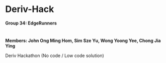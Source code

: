 # Deriv-Hack

**Group 34: EdgeRunners**
#
**Members: John Ong Ming Hom, Sim Sze Yu, Wong Yoong Yee, Chong Jia Ying**

Deriv Hackathon (No code / Low code solution)
